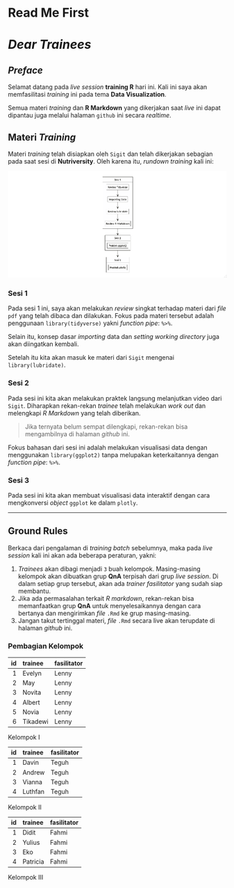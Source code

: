 Read Me First
================

# *Dear Trainees*

## *Preface*

Selamat datang pada *live session* **training R** hari ini. Kali ini
saya akan memfasilitasi *training* ini pada tema **Data Visualization**.

Semua materi *training* dan **R Markdown** yang dikerjakan saat *live*
ini dapat dipantau juga melalui halaman `github` ini secara *realtime*.

## Materi *Training*

Materi *training* telah disiapkan oleh `Sigit` dan telah dikerjakan
sebagian pada saat sesi di **Nutriversity**. Oleh karena itu, *rundown
training* kali ini:

<img src="Rplot.png" width="905" />

### Sesi 1

Pada sesi 1 ini, saya akan melakukan *review* singkat terhadap materi
dari *file* `pdf` yang telah dibaca dan dilakukan. Fokus pada materi
tersebut adalah penggunaan `library(tidyverse)` yakni *function pipe*:
`%>%`.

Selain itu, konsep dasar *importing* data dan *setting working
directory* juga akan diingatkan kembali.

Setelah itu kita akan masuk ke materi dari `Sigit` mengenai
`library(lubridate)`.

### Sesi 2

Pada sesi ini kita akan melakukan praktek langsung melanjutkan video
dari `Sigit`. Diharapkan rekan-rekan *trainee* telah melakukan *work
out* dan melengkapi *R Markdown* yang telah diberikan.

> Jika ternyata belum sempat dilengkapi, rekan-rekan bisa mengambilnya
> di halaman *github* ini.

Fokus bahasan dari sesi ini adalah melakukan visualisasi data dengan
menggunakan `library(ggplot2)` tanpa melupakan keterkaitannya dengan
*function pipe*: `%>%`.

### Sesi 3

Pada sesi ini kita akan membuat visualisasi data interaktif dengan cara
mengkonversi *object* `ggplot` ke dalam `plotly`.

-----

## **Ground Rules**

Berkaca dari pengalaman di *training batch* sebelumnya, maka pada *live
session* kali ini akan ada beberapa peraturan, yakni:

1.  *Trainees* akan dibagi menjadi `3` buah kelompok. Masing-masing
    kelompok akan dibuatkan grup **QnA** terpisah dari grup *live
    session*. Di dalam setiap grup tersebut, akan ada *trainer
    fasilitator* yang sudah siap membantu.
2.  Jika ada permasalahan terkait *R markdown*, rekan-rekan bisa
    memanfaatkan grup **QnA** untuk menyelesaikannya dengan cara
    bertanya dan mengirimkan *file* `.Rmd` ke grup masing-masing.
3.  Jangan takut tertinggal materi, *file* `.Rmd` secara live akan
    terupdate di halaman *github* ini.

### Pembagian Kelompok

| id | trainee  | fasilitator |
| -: | :------- | :---------- |
|  1 | Evelyn   | Lenny       |
|  2 | May      | Lenny       |
|  3 | Novita   | Lenny       |
|  4 | Albert   | Lenny       |
|  5 | Novia    | Lenny       |
|  6 | Tikadewi | Lenny       |

Kelompok I

| id | trainee | fasilitator |
| -: | :------ | :---------- |
|  1 | Davin   | Teguh       |
|  2 | Andrew  | Teguh       |
|  3 | Vianna  | Teguh       |
|  4 | Luthfan | Teguh       |

Kelompok II

| id | trainee  | fasilitator |
| -: | :------- | :---------- |
|  1 | Didit    | Fahmi       |
|  2 | Yulius   | Fahmi       |
|  3 | Eko      | Fahmi       |
|  4 | Patricia | Fahmi       |

Kelompok III
